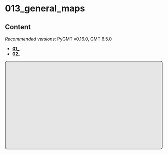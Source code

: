# 013_general_maps

## Content

_Recommended versions_: PyGMT v0.16.0, GMT 6.5.0

- **[01_](https://github.com/yvonnefroehlich/GMT_PyGMT_plotting/tree/main/013_general_maps/01_)**
- **[02_](https://github.com/yvonnefroehlich/GMT_PyGMT_plotting/tree/main/013_general_maps/02_)**

![](https://github.com/yvonnefroehlich/gmt-pygmt-plotting/raw/main/_images/github_maps_readme_013maps.png)
